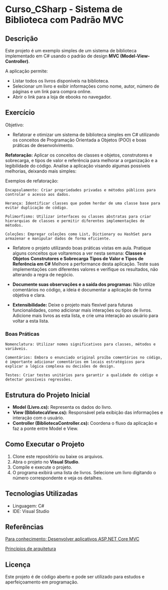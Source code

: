 ﻿# Curso_CSharp - Sistema de Biblioteca com Padrão MVC

## Descrição

Este projeto é um exemplo simples de um sistema de biblioteca implementado em C# usando o padrão de design **MVC (Model-View-Controller)**.

A aplicação permite:

- Listar todos os livros disponíveis na biblioteca.
- Selecionar um livro e exibir informações como nome, autor, número de páginas e um link para compra online.
- Abrir o link para a loja de ebooks no navegador.

## Exercício

Objetivo:

- Refatorar e otimizar um sistema de biblioteca simples em C# utilizando os conceitos de Programação Orientada a Objetos (POO) e boas práticas de desenvolvimento.

**Refatoração:**
Aplicar os conceitos de classes e objetos, construtores e sobrecarga, e tipos de valor e referência para melhorar a organização e a legibilidade do código. Analise a aplicação visando algumas possíveis melhorias, deixando mais simples:

Exemplos de refatoração:

    Encapsulamento: Criar propriedades privadas e métodos públicos para controlar o acesso aos dados.

    Herança: Identificar classes que podem herdar de uma classe base para evitar duplicação de código.

    Polimorfismo: Utilizar interfaces ou classes abstratas para criar hierarquias de classes e permitir diferentes implementações de métodos.

    Coleções: Empregar coleções como List, Dictionary ou HashSet para armazenar e manipular dados de forma eficiente.

- Refatore o projeto utilizando boas práticas vistas em aula. Pratique alguns conceitos que voltaremos a ver nesta semana:
**Classes e Objetos**
**Construtores e Sobrecarga**
**Tipos de Valor e Tipos de Referência em C#** Melhore a performance desta aplicação. Teste suas implementações com diferentes valores e verifique os resultados, não alterando a regra de negócio.

- **Documente suas observações e a saída dos programas:** Não utilize comentários no código, a ideia é documentar a aplicação de forma objetiva e clara.

- **Extensibilidade:** Deixe o projeto mais flexível para futuras funcionalidades, como adicionar mais interações ou tipos de livros. Adicione mais livros as esta lista, e crie uma interação ao usuário para voltar a esta lista.

### Boas Práticas

    Nomenclatura: Utilizar nomes significativos para classes, métodos e variáveis.

    Comentários: Embora o enunciado original proíba comentários no código, é importante adicionar comentários em locais estratégicos para explicar a lógica complexa ou decisões de design.
    
    Testes: Criar testes unitários para garantir a qualidade do código e detectar possíveis regressões.

## Estrutura do Projeto Inicial

- **Model (Livro.cs):** Representa os dados do livro.
- **View (BibliotecaView.cs):** Responsável pela exibição das informações e interação com o usuário.
- **Controller (BibliotecaController.cs):** Coordena o fluxo da aplicação e faz a ponte entre Model e View.

## Como Executar o Projeto

1. Clone este repositório ou baixe os arquivos.
2. Abra o projeto no **Visual Studio**.
3. Compile e execute o projeto.
4. O programa exibirá uma lista de livros. Selecione um livro digitando o número correspondente e veja os detalhes.

## Tecnologias Utilizadas

- Linguagem: C#
- IDE: Visual Studio

## Referências

[Para conhecimento: Desenvolver aplicativos ASP.NET Core MVC](https://learn.microsoft.com/pt-br/dotnet/architecture/modern-web-apps-azure/develop-asp-net-core-mvc-apps)

[Princípios de arquitetura](https://learn.microsoft.com/pt-br/dotnet/architecture/modern-web-apps-azure/architectural-principles)

## Licença

Este projeto é de código aberto e pode ser utilizado para estudos e aperfeiçoamento em programação.

